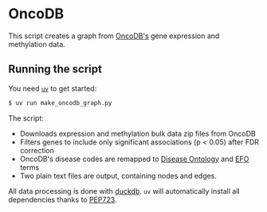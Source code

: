 # OncoDB

This script creates a graph from [OncoDB's](https://oncodb.org/) gene expression and methylation data.


## Running the script

You need [`uv`](https://docs.astral.sh/uv/) to get started:

```python
$ uv run make_oncodb_graph.py
```

The script:

* Downloads expression and methylation bulk data zip files from OncoDB
* Filters genes to include only significant associations (p < 0.05) after FDR correction
* OncoDB's disease codes are remapped to [Disease Ontology](https://disease-ontology.org/) and [EFO](https://www.ebi.ac.uk/efo/) terms
* Two plain text files are output, containing nodes and edges.

All data processing is done with [duckdb](https://duckdb.org/). `uv` will automatically install all dependencies thanks to [PEP723](https://peps.python.org/pep-0723/). 

